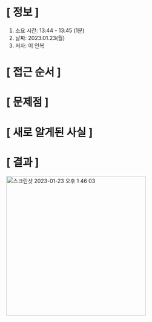 # **[ 정보 ]**
1. 소요 시간: 13:44 - 13:45 (1분)
2. 날짜: 2023.01.23(월)
3. 저자: 이 인복

# **[ 접근 순서 ]**

# **[ 문제점 ]**

# **[ 새로 알게된 사실 ]**

# **[ 결과 ]**
<img width="368" alt="스크린샷 2023-01-23 오후 1 46 03" src="https://user-images.githubusercontent.com/59809278/213967688-eda68a86-f192-49d0-944e-833ad927cc96.png">



         
